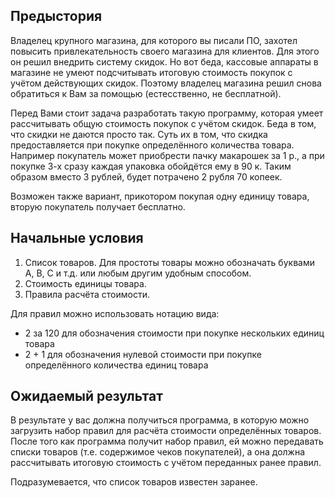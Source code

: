 Предыстория
------------

Владелец крупного магазина, для которого вы писали ПО, захотел повысить привлекательность своего магазина для клиентов. Для этого он решил внедрить систему скидок. Но вот беда, кассовые аппараты в магазине не умеют подсчитывать итоговую стоимость покупок с учётом действующих скидок. Поэтому владелец магазина решил снова обратиться к Вам за помощью (естесственно, не бесплатной).

Перед Вами стоит задача разработать такую программу, которая умеет рассчитывать общую стоимость покупок с учётом скидок. Беда в том, что скидки не даются просто так. Суть их в том, что скидка предоставляется при покупке определённого количества товара. Например покупатель может приобрести пачку макарошек за 1 р., а при покупке 3-х сразу каждая упаковка обойдётся ему в
90 к. Таким образом вместо 3 рублей, будет потрачено 2 рубля 70 копеек.

Возможен также вариант, прикотором покупая одну единицу товара, вторую покупатель получает бесплатно.

## Начальные условия
1. Список товаров. Для простоты товары можно обозначать буквами A, B, C и т.д. или любым другим удобным способом.
2. Стоимость единицы товара.
3. Правила расчёта стоимости.

Для правил можно использовать нотацию вида:

 - 2 за 120 для обозначения стоимости при покупке нескольких единиц товара
 - 2 + 1 для обозначения нулевой стоимости при покупке определённого количества единиц товара

## Ожидаемый результат
В результате у вас должна получиться программа, в которую можно загрузить набор правил для расчёта стоимости определённых товаров. После того как программа получит набор правил, ей можно передавать списки товаров (т.е. содержимое чеков покупателей), а она должна рассчитывать итоговую стоимость с учётом переданных ранее правил.

Подразумевается, что список товаров известен заранее.

